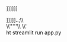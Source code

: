 























]]]]]]

]]]]]..;\\\\\
\\\\'\'\'\''\\\\
\\\\\'\
ht 
streamlit run app.py   
 

 
